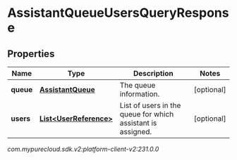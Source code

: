 # AssistantQueueUsersQueryResponse


## Properties

| Name | Type | Description | Notes |
| ------------ | ------------- | ------------- | ------------- |
| **queue** | [**AssistantQueue**](AssistantQueue) | The queue information. |  [optional] |
| **users** | [**List&lt;UserReference&gt;**](UserReference) | List of users in the queue for which assistant is assigned. |  [optional] |




_com.mypurecloud.sdk.v2:platform-client-v2:231.0.0_
